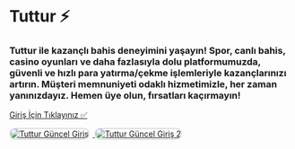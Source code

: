 <h1>Tuttur ⚡️</h1>
<h3>Tuttur ile kazançlı bahis deneyimini yaşayın! Spor, canlı bahis, casino oyunları ve daha fazlasıyla dolu platformumuzda, güvenli ve hızlı para yatırma/çekme işlemleriyle kazançlarınızı artırın. Müşteri memnuniyeti odaklı hizmetimizle, her zaman yanınızdayız. Hemen üye olun, fırsatları kaçırmayın!</h3>

<p>
    <a href="https://denemebonusuu.site/">Giriş İçin Tıklayınız ✅</a>
</p>

<a href="https://denemebonusuu.site/" title="Tuttur Güncel Giriş">
    <img src="https://i.ibb.co/YjtLwQ8/cats.jpg" alt="Tuttur Güncel Giriş" style="max-width: 48%; border: 2px solid #ddd; border-radius: 10px; margin-right: 1%;">
</a>
<a href="https://denemebonusuu.site/" title="Tuttur Güncel Giriş">
    <img src="https://i.ibb.co/VHdrjnQ/df.jpg" alt="Tuttur Güncel Giriş 2" style="max-width: 48%; border: 2px solid #ddd; border-radius: 10px;">
</a>
